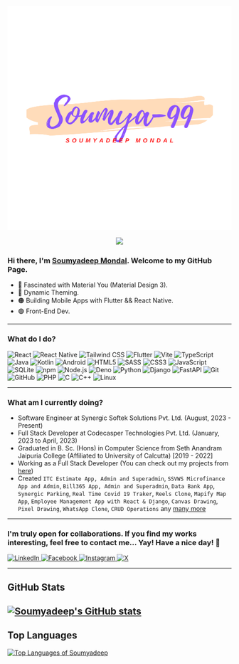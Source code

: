 <p align="center">
  <img src="/soumya-99.svg" alt="soumya-99" />
</p>

<p align="center" height="500px" width="500px">
  <img src="https://user-images.githubusercontent.com/59480692/213477628-81db32db-bfb5-43cd-b138-e49f4c9488a0.gif" />
</p>

### Hi there, I'm [Soumyadeep Mondal](https://soumya-99.vercel.app/). Welcome to my GitHub Page.
- 🔵 Fascinated with Material You (Material Design 3).
- 🔴 Dynamic Theming.
- 🟠 Building Mobile Apps with Flutter && React Native.
- 🟢 Front-End Dev.

---

### What do I do?
![React](https://img.shields.io/badge/React-4FC3F7?logo=react&logoColor=black&style=for-the-badge)
![React Native](https://img.shields.io/badge/ReactNative-4285F4?logo=react&logoColor=black&style=for-the-badge)
![Tailwind CSS](https://img.shields.io/badge/TailwindCSS-4FC3F7?logo=tailwindcss&logoColor=black&style=for-the-badge)
![Flutter](https://img.shields.io/badge/Flutter-4285F4?logo=flutter&logoColor=black&style=for-the-badge)
![Vite](https://img.shields.io/badge/Vite-B43FFE?logo=vite&logoColor=white&style=for-the-badge)
![TypeScript](https://img.shields.io/badge/TypeScript-3178C6?logo=typescript&logoColor=white&style=for-the-badge)
![Java](https://img.shields.io/badge/Java-3A75B0?logo=java&logoColor=white&style=for-the-badge)
![Kotlin](https://img.shields.io/badge/Kotlin-3A75B0?logo=kotlin&logoColor=white&style=for-the-badge)
![Android](https://img.shields.io/badge/Android-3DDC84?logo=android&logoColor=white&style=for-the-badge)
![HTML5](https://img.shields.io/badge/HTML5-E34F26?logo=html5&logoColor=white&style=for-the-badge)
![SASS](https://img.shields.io/badge/Sass-CC6699?logo=sass&logoColor=white&style=for-the-badge)
![CSS3](https://img.shields.io/badge/CSS3-1572B6?logo=css3&logoColor=white&style=for-the-badge)
![JavaScript](https://img.shields.io/badge/JavaScript-F7DF1E?logo=javascript&logoColor=white&style=for-the-badge)
![SQLite](https://img.shields.io/badge/SQLite-003B57?logo=sqlite&logoColor=white&style=for-the-badge)
![npm](https://img.shields.io/badge/npm-CB3837?logo=npm&logoColor=white&style=for-the-badge)
![Node.js](https://img.shields.io/badge/Node.js-339933?logo=node.js&logoColor=white&style=for-the-badge)
![Deno](https://img.shields.io/badge/Deno-339933?logo=deno&logoColor=white&style=for-the-badge)
![Python](https://img.shields.io/badge/Python-3776AB?logo=python&logoColor=white&style=for-the-badge)
![Django](https://img.shields.io/badge/Django-092E20?logo=django&logoColor=white&style=for-the-badge)
![FastAPI](https://img.shields.io/badge/FastAPI-05998b?logo=fastapi&logoColor=white&style=for-the-badge)
![Git](https://img.shields.io/badge/Git-F05032?logo=git&logoColor=white&style=for-the-badge)
![GitHub](https://img.shields.io/badge/GitHub-181717?logo=github&logoColor=white&style=for-the-badge)
![PHP](https://img.shields.io/badge/PHP-777BB4?logo=php&logoColor=white&style=for-the-badge)
![C](https://img.shields.io/badge/C-A8B9CC?logo=c&logoColor=white&style=for-the-badge)
![C++](https://img.shields.io/badge/C++-A8B9CC?logo=c++&logoColor=white&style=for-the-badge)
![Linux](https://img.shields.io/badge/Linux-FCC624?logo=linux&logoColor=white&style=for-the-badge)

---

### What am I currently doing?
- Software Engineer at Synergic Softek Solutions Pvt. Ltd. (August, 2023 - Present)
- Full Stack Developer at Codecasper Technologies Pvt. Ltd. (January, 2023 to April, 2023)
- Graduated in B. Sc. (Hons) in Computer Science from Seth Anandram Jaipuria College (Affiliated to University of Calcutta) [2019 - 2022]
- Working as a Full Stack Developer (You can check out my projects from [here](https://github.com/soumya-99/))
- Created `ITC Estimate App, Admin and Superadmin`, `SSVWS Microfinance App and Admin`, `Bill365 App, Admin and Superadmin`, `Data Bank App`, `Synergic Parking`, `Real Time Covid 19 Traker`, `Reels Clone`, `Mapify Map App`, `Employee Management App with React & Django`, `Canvas Drawing`, `Pixel Drawing`, `WhatsApp Clone`, `CRUD Operations` any [many more](https://github.com/soumya-99/)

---

### I'm truly open for collaborations. If you find my works interesting, feel free to contact me... Yay! Have a nice day! 👀
<p>
  <a href="https://www.linkedin.com/in/soumyadeep-mondal-ba11641a7/" target="_blank">
    <img alt="LinkedIn" src="https://img.shields.io/badge/LinkedIn-0A66C2?logo=linkedin&logoColor=white&style=for-the-badge" />
  </a>
  <a href="https://www.facebook.com/soumyadeep.mondal.99/" target="_blank">
    <img alt="Facebook" src="https://img.shields.io/badge/Facebook-1877F2?logo=facebook&logoColor=white&style=for-the-badge" />
  </a>
  <a href="https://www.instagram.com/thecolorofvoid/" target="_blank">
    <img alt="Instagram" src="https://img.shields.io/badge/Instagram-E4405F?logo=instagram&logoColor=white&style=for-the-badge" />
  </a>
   <a href="https://x.com/Soumyadeep5000" target="_blank">
    <img alt="X" src="https://img.shields.io/badge/X-000000?logo=x&logoColor=white&style=for-the-badge" />
  </a>
</p>

---
## GitHub Stats
[![Soumyadeep's GitHub stats](https://github-readme-stats.vercel.app/api?username=soumya-99&show_icons=true&theme=radical)](https://github.com/soumya-99/github-readme-stats)
---
## Top Languages
[![Top Languages of Soumyadeep](https://github-readme-stats.vercel.app/api/top-langs/?username=soumya-99&layout=compact&langs_count=15)](https://github.com/soumya-99/github-readme-stats)





